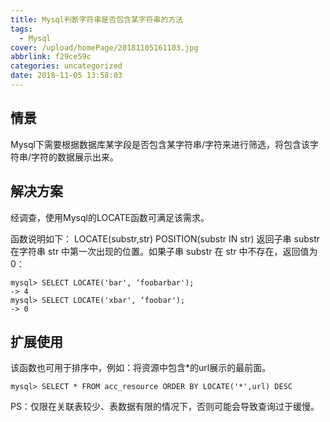 ```yaml
---
title: Mysql判断字符串是否包含某字符串的方法
tags:
  - Mysql
cover: /upload/homePage/20181105161103.jpg
abbrlink: f29ce59c
categories: uncategorized
date: 2018-11-05 13:58:03
---
```

## 情景
Mysql下需要根据数据库某字段是否包含某字符串/字符来进行筛选，将包含该字符串/字符的数据展示出来。

## 解决方案
经调查，使用Mysql的LOCATE函数可满足该需求。

函数说明如下：
LOCATE(substr,str) 
POSITION(substr IN str) 
返回子串 substr 在字符串 str 中第一次出现的位置。如果子串 substr 在 str 中不存在，返回值为 0： 

```
mysql> SELECT LOCATE('bar', ‘foobarbar'); 
-> 4 
mysql> SELECT LOCATE('xbar', ‘foobar'); 
-> 0 
```

## 扩展使用
该函数也可用于排序中，例如：将资源中包含*的url展示的最前面。

```
mysql> SELECT * FROM acc_resource ORDER BY LOCATE('*',url) DESC
```

PS：仅限在关联表较少、表数据有限的情况下，否则可能会导致查询过于缓慢。

